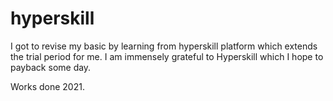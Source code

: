 # hyperskill

I got to revise my basic by learning from hyperskill platform which extends the trial period for me.  I am immensely grateful to Hyperskill which I hope to payback some day.

Works done 2021.
